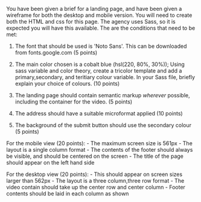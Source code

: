You have been given a brief for a landing page, and have been given a wireframe for both the desktop and mobile version. You will need to create both the HTML and css for this page. The agency uses Sass, so it is expected you will have this available. The are the conditions that need to be met:

1. The font that should be used is 'Noto Sans'. This can be downloaded from fonts.google.com (5 points)
   
2. The main color chosen is a cobalt blue (hsl(220, 80%, 30%)); Using sass variable and color theory, create a tricolor template and add a primary,secondary, and teritiary colour variable. In your Sass file, briefly explain your choice of colours. (10 points)

3. The landing page should contain semantic markup *wherever* possible, including the container for the video. (5 points)
4. The address should have a suitable microformat applied (10 points)
5. The background of the submit button should use the secondary colour (5 points)


For the mobile view (20 points):
    - The maximum screen size is 561px
    - The layout is a single column format
    - The contents of the footer should always be visible, and should be centered on the screen
    - The title of the page should appear on the left hand side
  
For the desktop view (20 points):
    - This should appear on screen sizes larger than 562px
    - The layout is a three column,three row format
    - The video contain should take up the center row and center column
    - Footer contents should be laid in each column as shown

